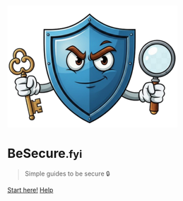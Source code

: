 ![logo](Asset/logo.png)

# BeSecure<small>.fyi</small>

> Simple guides to be secure :lock:

[Start here!](/#besecure)
[Help](/Help/Help.md)
